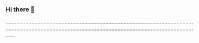 ### Hi there 👋

..............................................................................................................................................................................................................................................................